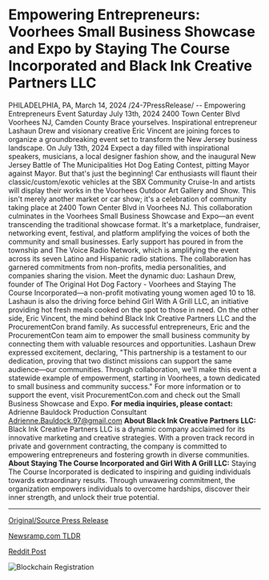 # Empowering Entrepreneurs: Voorhees Small Business Showcase and Expo by Staying The Course Incorporated and Black Ink Creative Partners LLC

PHILADELPHIA, PA, March 14, 2024 /24-7PressRelease/ --   Empowering Entrepreneurs Event Saturday July 13th, 2024 2400 Town Center Blvd Voorhees NJ, Camden County  Brace yourselves. Inspirational entrepreneur Lashaun Drew and visionary creative Eric Vincent are joining forces to organize a groundbreaking event set to transform the New Jersey business landscape.  On July 13th, 2024 Expect a day filled with inspirational speakers, musicians, a local designer fashion show, and the inaugural New Jersey Battle of The Municipalities Hot Dog Eating Contest, pitting Mayor against Mayor. But that's just the beginning! Car enthusiasts will flaunt their classic/custom/exotic vehicles at the SBX Community Cruise-In and artists will display their works in the Voorhees Outdoor Art Gallery and Show. This isn't merely another market or car show; it's a celebration of community taking place at 2400 Town Center Blvd in Voorhees NJ.  This collaboration culminates in the Voorhees Small Business Showcase and Expo—an event transcending the traditional showcase format. It's a marketplace, fundraiser, networking event, festival, and platform amplifying the voices of both the community and small businesses.  Early support has poured in from the township and The Voice Radio Network, which is amplifying the event across its seven Latino and Hispanic radio stations. The collaboration has garnered commitments from non-profits, media personalities, and companies sharing the vision.  Meet the dynamic duo: Lashaun Drew, founder of The Original Hot Dog Factory - Voorhees and Staying The Course Incorporated—a non-profit motivating young women aged 10 to 18. Lashaun is also the driving force behind Girl With A Grill LLC, an initiative providing hot fresh meals cooked on the spot to those in need. On the other side, Eric Vincent, the mind behind Black Ink Creative Partners LLC and the ProcurementCon brand family. As successful entrepreneurs, Eric and the ProcurementCon team aim to empower the small business community by connecting them with valuable resources and opportunities.  Lashaun Drew expressed excitement, declaring, "This partnership is a testament to our dedication, proving that two distinct missions can support the same audience—our communities. Through collaboration, we'll make this event a statewide example of empowerment, starting in Voorhees, a town dedicated to small business and community success."  For more information or to support the event, visit ProcurementCon.com and check out the Small Business Showcase and Expo.  **For media inquiries, please contact:** Adrienne Bauldock Production Consultant Adrienne.Bauldock.97@gmail.com  **About Black Ink Creative Partners LLC:** Black Ink Creative Partners LLC is a dynamic company acclaimed for its innovative marketing and creative strategies. With a proven track record in private and government contracting, the company is committed to empowering entrepreneurs and fostering growth in diverse communities.  **About Staying The Course Incorporated and Girl With A Grill LLC:** Staying The Course Incorporated is dedicated to inspiring and guiding individuals towards extraordinary results. Through unwavering commitment, the organization empowers individuals to overcome hardships, discover their inner strength, and unlock their true potential. 

---

[Original/Source Press Release](https://www.24-7pressrelease.com/press-release/509224/empowering-entrepreneurs-voorhees-small-business-showcase-and-expo-by-staying-the-course-incorporated-and-black-ink-creative-partners-llc)
                    

[Newsramp.com TLDR](None) 



[Reddit Post](https://www.reddit.com/r/Business_NewsRamp/comments/1befdvt/empowering_entrepreneurs_event_set_to_transform/) 



![Blockchain Registration](https://cdn.newsramp.app/24-7PressRelease/qrcode/243/14/quiz5wHI.webp)